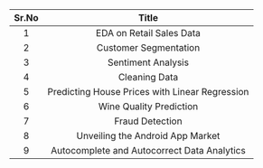 | Sr.No | Title   |
| :---:   | :---: |
| 1 | EDA on Retail Sales Data |
| 2 | Customer Segmentation |
| 3 | Sentiment Analysis |
| 4 | Cleaning Data |
| 5 | Predicting House Prices with Linear Regression |
| 6 | Wine Quality Prediction |
| 7 | Fraud Detection |
| 8 | Unveiling the Android App Market |
| 9 | Autocomplete and Autocorrect Data Analytics |